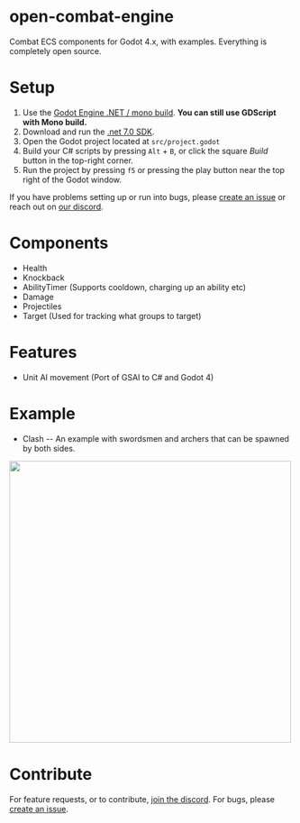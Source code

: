 # open-combat-engine
Combat ECS components for Godot 4.x, with examples. Everything is completely open source.

# Setup
1. Use the [Godot Engine .NET / mono build](https://godotengine.org/download). **You can still use GDScript with Mono build.**
2. Download and run the [.net 7.0 SDK](https://dotnet.microsoft.com/en-us/download).
3. Open the Godot project located at `src/project.godot`
4. Build your C# scripts by pressing `Alt` + `B`, or click the square _Build_ button in the top-right corner.
5. Run the project by pressing `f5` or pressing the play button near the top right of the Godot window.

If you have problems setting up or run into bugs, please [create an issue](https://github.com/wadlo/open-combat-engine/issues/new) or reach out on [our discord](https://discord.gg/h3d8bTbcE2).

# Components
- Health
- Knockback
- AbilityTimer (Supports cooldown, charging up an ability etc)
- Damage
- Projectiles
- Target (Used for tracking what groups to target)

# Features
- Unit AI movement (Port of GSAI to C# and Godot 4)

# Example
- Clash -- An example with swordsmen and archers that can be spawned by both sides.
<img src="gifs/Clash.gif" width="500">

# Contribute
For feature requests, or to contribute, [join the discord](https://discord.gg/h3d8bTbcE2).
For bugs, please [create an issue](https://github.com/wadlo/open-combat-engine/issues/new).
